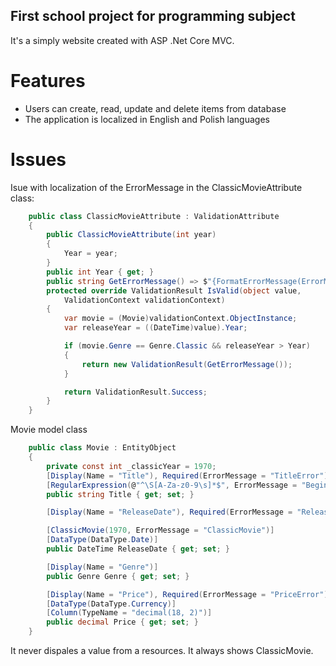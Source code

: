 ## First school project for programming subject

It's a simply website created with ASP .Net Core MVC.

# Features

- Users can create, read, update and delete items from database
- The application is localized in English and Polish languages

# Issues

Isue with localization of the ErrorMessage in the ClassicMovieAttribute class:

```C#
    public class ClassicMovieAttribute : ValidationAttribute
    {
        public ClassicMovieAttribute(int year)
        {
            Year = year;
        }
        public int Year { get; }
        public string GetErrorMessage() => $"{FormatErrorMessage(ErrorMessageString)} {Year}";
        protected override ValidationResult IsValid(object value,
            ValidationContext validationContext)
        {
            var movie = (Movie)validationContext.ObjectInstance;
            var releaseYear = ((DateTime)value).Year;

            if (movie.Genre == Genre.Classic && releaseYear > Year)
            {
                return new ValidationResult(GetErrorMessage());
            }

            return ValidationResult.Success;
        }
    }
```

Movie model class

```C#
    public class Movie : EntityObject
    {
        private const int _classicYear = 1970;
        [Display(Name = "Title"), Required(ErrorMessage = "TitleError")]
        [RegularExpression(@"^\S[A-Za-z0-9\s]*$", ErrorMessage = "BeginingOfTheString")]
        public string Title { get; set; }

        [Display(Name = "ReleaseDate"), Required(ErrorMessage = "ReleasDateError")]

        [ClassicMovie(1970, ErrorMessage = "ClassicMovie")]
        [DataType(DataType.Date)]
        public DateTime ReleaseDate { get; set; }

        [Display(Name = "Genre")]
        public Genre Genre { get; set; }

        [Display(Name = "Price"), Required(ErrorMessage = "PriceError")]
        [DataType(DataType.Currency)]
        [Column(TypeName = "decimal(18, 2)")]
        public decimal Price { get; set; }
    }
```

It never dispales a value from a resources. It always shows ClassicMovie.
